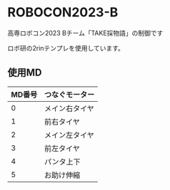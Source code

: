# ROBOCON2023-B
高専ロボコン2023 Bチーム「TAKE採物語」の制御です

ロボ研の2rinテンプレを使用しています。

## 使用MD
| MD番号 | つなぐモーター |
|------|---------|
| 0    | メイン右タイヤ |
| 1    | 前右タイヤ   |
| 2    | メイン左タイヤ |
| 3    | 前左タイヤ   |
| 4    | パンタ上下   |
| 5    | お助け伸縮   |